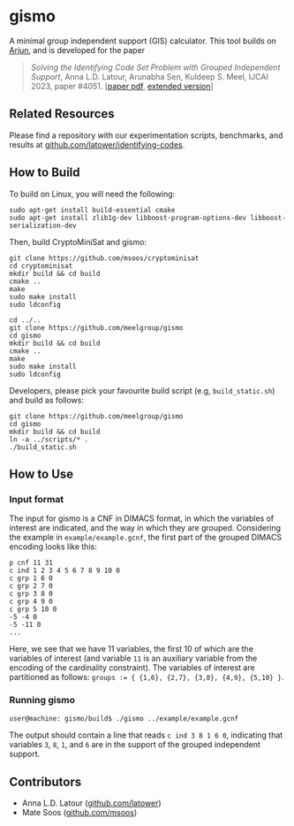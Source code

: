 # gismo

A minimal group independent support (GIS) calculator. This tool builds on [Arjun](https://github.com/meelgroup/arjun), and is developed for the paper

> *Solving the Identifying Code Set Problem with Grouped Independent Support*, Anna L.D. Latour, Arunabha Sen, Kuldeep S. Meel, IJCAI 2023, paper #4051. [[paper pdf](https://www.ijcai.org/proceedings/2023/0219.pdf), [extended version](https://raw.githubusercontent.com/latower/latower.github.io/master/files/misc/LatEtAl23-extended_2023-08-23.pdf)]

## Related Resources

Please find a repository with our experimentation scripts, benchmarks, and results at [github.com/latower/identifying-codes](https://github.com/latower/identifying-codes/).

## How to Build
To build on Linux, you will need the following:
```
sudo apt-get install build-essential cmake
sudo apt-get install zlib1g-dev libboost-program-options-dev libboost-serialization-dev
```

Then, build CryptoMiniSat and gismo:
```
git clone https://github.com/msoos/cryptominisat
cd cryptominisat
mkdir build && cd build
cmake ..
make
sudo make install
sudo ldconfig

cd ../..
git clone https://github.com/meelgroup/gismo
cd gismo
mkdir build && cd build
cmake ..
make
sudo make install
sudo ldconfig
```

Developers, please pick your favourite build script (e.g, `build_static.sh`) and build as follows:
```
git clone https://github.com/meelgroup/gismo
cd gismo
mkdir build && cd build
ln -a ../scripts/* .
./build_static.sh
```

## How to Use

### Input format

The input for gismo is a CNF in DIMACS format, in which the variables of interest are indicated, and the way in which they are grouped. Considering the example in `example/example.gcnf`, the first part of the grouped DIMACS encoding looks like this:

```
p cnf 11 31
c ind 1 2 3 4 5 6 7 8 9 10 0
c grp 1 6 0
c grp 2 7 0
c grp 3 8 0
c grp 4 9 0
c grp 5 10 0
-5 -4 0
-5 -11 0
...
```
Here, we see that we have 11 variables, the first 10 of which are the variables of interest (and variable `11` is an auxiliary variable from the encoding of the cardinality constraint). The variables of interest are partitioned as follows: `groups := { {1,6}, {2,7}, {3,8}, {4,9}, {5,10} }`.

### Running gismo

```bash
user@machine: gismo/build$ ./gismo ../example/example.gcnf
```
The output should contain a line that reads `c ind 3 8 1 6 0`, indicating that variables `3`, `8`, `1`, and `6` are in the support of the grouped independent support. 


## Contributors
- Anna L.D. Latour ([github.com/latower](https://github.com/latower))
- Mate Soos ([github.com/msoos](https://github.com/msoos))

